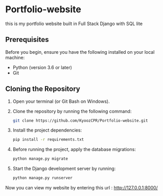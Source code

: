# Portfolio-website
this is my portfolio website built in Full Stack Django with SQL lite 

## Prerequisites

Before you begin, ensure you have the following installed on your local machine:

- Python (version 3.6 or later)
- Git

## Cloning the Repository

1. Open your terminal (or Git Bash on Windows).
2. Clone the repository by running the following command:

   ```bash
   git clone https://github.com/KyoozCPR/Portfolio-website.git
3. Install the project dependencies:
   ```bash
   pip install -r requirements.txt
4. Before running the project, apply the database migrations:
   ```bash
   python manage.py migrate
5. Start the Django development server by running:
   ```bash
   python manage.py runserver
Now you can view my website by entering this url : http://127.0.0.1:8000/


